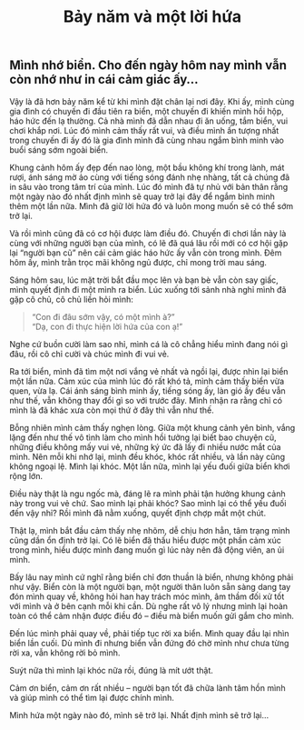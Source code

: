 ﻿---
title: Bảy năm và một lời hứa
published: 2025-09-07
description: 'Một buổi sáng trở lại biển sau bảy năm, mình viết lại cảm xúc cũ, kỷ niệm xưa, và những suy nghĩ chẳng thể nói thành lời. Biển vẫn như thế, chỉ có mình đã khác.'
image: '/images/Sunrise.jpg'
draft: false 
---

## Mình nhớ biển. Cho đến ngày hôm nay mình vẫn còn nhớ như in cái cảm giác ấy…

Vậy là đã hơn bảy năm kể từ khi mình đặt chân lại nơi đây. Khi ấy, mình cùng gia đình có chuyến đi đầu tiên ra biển, một chuyến đi khiến mình hồi hộp, háo hức đến lạ thường. Cả nhà mình đã dẫn nhau đi ăn uống, tắm biển, vui chơi khắp nơi. Lúc đó mình cảm thấy rất vui, và điều mình ấn tượng nhất trong chuyến đi ấy đó là gia đình mình đã cùng nhau ngắm bình minh vào buổi sáng sớm ngoài biển.

Khung cảnh hôm ấy đẹp đến nao lòng, một bầu không khí trong lành, mát rượi, ánh sáng mờ ảo cùng với tiếng sóng đánh nhẹ nhàng, tất cả chúng đã in sâu vào trong tâm trí của mình. Lúc đó mình đã tự nhủ với bản thân rằng một ngày nào đó nhất định mình sẽ quay trở lại đây để ngắm bình minh thêm một lần nữa. Mình đã giữ lời hứa đó và luôn mong muốn sẽ có thể sớm trở lại.

Và rồi mình cũng đã có cơ hội được làm điều đó. Chuyến đi chơi lần này là cùng với những người bạn của mình, có lẽ đã quá lâu rồi mới có cơ hội gặp lại “người bạn cũ” nên cái cảm giác háo hức ấy vẫn còn trong mình. Đêm hôm ấy, mình trằn trọc mãi không ngủ được, chỉ mong trời mau sáng.

Sáng hôm sau, lúc mặt trời bắt đầu mọc lên và bạn bè vẫn còn say giấc, mình quyết định đi một mình ra biển. Lúc xuống tới sảnh nhà nghỉ mình đã gặp cô chủ, cô chủ liền hỏi mình:

> “Con đi đâu sớm vậy, có một mình à?”  
> “Dạ, con đi thực hiện lời hứa của con ạ!”

Nghe cứ buồn cười làm sao nhỉ, mình cá là cô chẳng hiểu mình đang nói gì đâu, rồi cô chỉ cười và chúc mình đi vui vẻ.

Ra tới biển, mình đã tìm một nơi vắng vẻ nhất và ngồi lại, được nhìn lại biển một lần nữa. Cảm xúc của mình lúc đó rất khó tả, mình cảm thấy biển vừa quen, vừa lạ. Cái ánh sáng bình minh ấy, tiếng sóng ấy, làn gió ấy đều vẫn như thế, vẫn không thay đổi gì so với trước đây. Mình nhận ra rằng chỉ có mình là đã khác xưa còn mọi thứ ở đây thì vẫn như thế.

Bỗng nhiên mình cảm thấy nghẹn lòng. Giữa một khung cảnh yên bình, vắng lặng đến như thế vô tình làm cho mình hồi tưởng lại biết bao chuyện cũ, những điều không mấy vui vẻ, những ký ức đã lấy đi nhiều nước mắt của mình. Nên mỗi khi nhớ lại, mình đều khóc, khóc rất nhiều, và lần này cũng không ngoại lệ. Mình lại khóc. Một lần nữa, mình lại yếu đuối giữa biển khơi rộng lớn.

Điều này thật là ngu ngốc mà, đáng lẽ ra mình phải tận hưởng khung cảnh này trong vui vẻ chứ. Sao mình lại phải khóc? Sao mình lại có thể yếu đuối đến vậy nhỉ? Rồi mình đã nằm xuống, quyết định chợp mắt một chút.

Thật lạ, mình bắt đầu cảm thấy nhẹ nhõm, dễ chịu hơn hẳn, tâm trạng mình cũng dần ổn định trở lại. Có lẽ biển đã thấu hiểu được một phần cảm xúc trong mình, hiểu được mình đang muốn gì lúc này nên đã động viên, an ủi mình.

Bấy lâu nay mình cứ nghĩ rằng biển chỉ đơn thuần là biển, nhưng không phải như vậy. Biển còn là một người bạn, một người thân luôn sẵn sàng dang tay đón mình quay về, không hỏi han hay trách móc mình, âm thầm đối xử tốt với mình và ở bên cạnh mỗi khi cần. Dù nghe rất vô lý nhưng mình lại hoàn toàn có thể cảm nhận được điều đó – điều mà biển muốn gửi gắm cho mình.

Đến lúc mình phải quay về, phải tiếp tục rời xa biển. Mình quay đầu lại nhìn biển lần cuối. Dù mình đi nhưng biển vẫn đứng đó chờ mình như chưa từng rời xa, vẫn không rời bỏ mình.

Suýt nữa thì mình lại khóc nữa rồi, đúng là mít ướt thật.

Cảm ơn biển, cảm ơn rất nhiều – người bạn tốt đã chữa lành tâm hồn mình và giúp mình có thể tìm lại được chính mình.

Mình hứa một ngày nào đó, mình sẽ trở lại. Nhất định mình sẽ trở lại…
